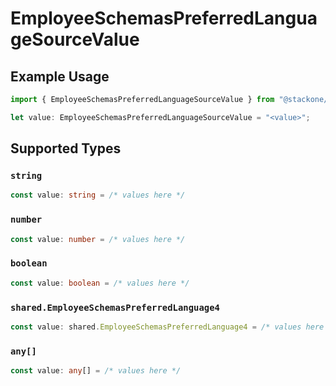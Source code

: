 # EmployeeSchemasPreferredLanguageSourceValue

## Example Usage

```typescript
import { EmployeeSchemasPreferredLanguageSourceValue } from "@stackone/stackone-client-ts/sdk/models/shared";

let value: EmployeeSchemasPreferredLanguageSourceValue = "<value>";
```

## Supported Types

### `string`

```typescript
const value: string = /* values here */
```

### `number`

```typescript
const value: number = /* values here */
```

### `boolean`

```typescript
const value: boolean = /* values here */
```

### `shared.EmployeeSchemasPreferredLanguage4`

```typescript
const value: shared.EmployeeSchemasPreferredLanguage4 = /* values here */
```

### `any[]`

```typescript
const value: any[] = /* values here */
```

